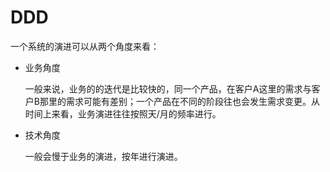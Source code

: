 # DDD

一个系统的演进可以从两个角度来看：

* 业务角度

  一般来说，业务的的迭代是比较快的，同一个产品，在客户A这里的需求与客户B那里的需求可能有差别；一个产品在不同的阶段往也会发生需求变更。从时间上来看，业务演进往往按照天/月的频率进行。

* 技术角度

  一般会慢于业务的演进，按年进行演进。

  

